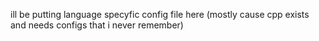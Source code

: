ill be putting language specyfic config file here (mostly cause cpp exists and needs configs that i never remember)
